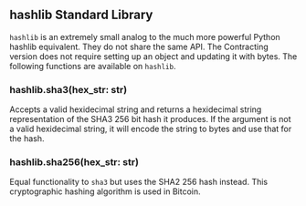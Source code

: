 ## hashlib Standard Library

`hashlib` is an extremely small analog to the much more powerful Python hashlib equivalent. They do not share the same API. The Contracting version does not require setting up an object and updating it with bytes. The following functions are available on `hashlib`.

### hashlib.sha3(hex_str: str)

Accepts a valid hexidecimal string and returns a hexidecimal string representation of the SHA3 256 bit hash it produces. If the argument is not a valid hexidecimal string, it will encode the string to bytes and use that for the hash.

### hashlib.sha256(hex_str: str)

Equal functionality to `sha3` but uses the SHA2 256 hash instead. This cryptographic hashing algorithm is used in Bitcoin.